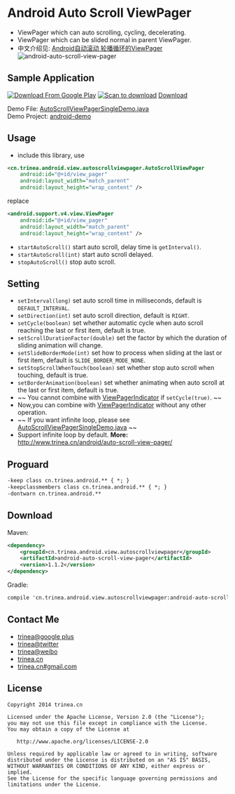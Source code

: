 Android Auto Scroll ViewPager
==============================
- ViewPager which can auto scrolling, cycling, decelerating.
- ViewPager which can be slided normal in parent ViewPager.
- 中文介绍见: [Android自动滚动 轮播循环的ViewPager](http://www.trinea.cn/android/auto-scroll-view-pager/)
![android-auto-scroll-view-pager](http://farm3.staticflickr.com/2843/12805132475_e595664a81_o.gif)

## Sample Application
<a href="https://play.google.com/store/apps/details?id=cn.trinea.android.demo" target="_blank" title="Download From Google Play"><img src="http://www.android.com/images/brand/get_it_on_play_logo_small.png" title="Download From Google Play"/></a>
    <a href="http://trinea.github.com/apk/trinea-android-demo.apk" target="_blank" title="Scan to download"><img src="https://farm3.staticflickr.com/2930/14017948972_bafb6df1b5_o.png" title="Scan to download"/></a>
    <a href="http://trinea.github.com/apk/trinea-android-demo.apk" target="_blank" title="Click to download">Download</a>  

Demo File: [AutoScrollViewPagerSingleDemo.java](https://github.com/Trinea/android-demo/blob/master/src/cn/trinea/android/demo/AutoScrollViewPagerDemo.java)  
Demo Project: [android-demo](https://github.com/Trinea/android-demo)  

## Usage
- include this library, use

``` xml
<cn.trinea.android.view.autoscrollviewpager.AutoScrollViewPager
	android:id="@+id/view_pager"
	android:layout_width="match_parent"
	android:layout_height="wrap_content" />
```
replace
``` xml
<android.support.v4.view.ViewPager
	android:id="@+id/view_pager"
	android:layout_width="match_parent"
	android:layout_height="wrap_content" />
```
- `startAutoScroll()` start auto scroll, delay time is `getInterval()`.
- `startAutoScroll(int)` start auto scroll delayed.
- `stopAutoScroll()` stop auto scroll.

## Setting
- `setInterval(long)` set auto scroll time in milliseconds, default is `DEFAULT_INTERVAL`.  
- `setDirection(int)` set auto scroll direction, default is `RIGHT`.  
- `setCycle(boolean)` set whether automatic cycle when auto scroll reaching the last or first item, default is true. 
- `setScrollDurationFactor(double)` set the factor by which the duration of sliding animation will change.  
- `setSlideBorderMode(int)` set how to process when sliding at the last or first item, default is `SLIDE_BORDER_MODE_NONE`.
- `setStopScrollWhenTouch(boolean)` set whether stop auto scroll when touching, default is true.  
- `setBorderAnimation(boolean)` set whether animating when auto scroll at the last or first item, default is true.  
- ~~ You cannot combine with [ViewPagerIndicator](https://github.com/JakeWharton/Android-ViewPagerIndicator) if `setCycle(true)`. ~~
- Now,you can combine with [ViewPagerIndicator](https://github.com/JakeWharton/Android-ViewPagerIndicator) without any other operation.
- ~~ If you want infinite loop, please see [AutoScrollViewPagerSingleDemo.java](https://github.com/Trinea/android-demo/blob/master/src/cn/trinea/android/demo/AutoScrollViewPagerDemo.java) ~~
- Support infinite loop by default.
**More:** http://www.trinea.cn/android/auto-scroll-view-pager/

## Proguard
``` xml
-keep class cn.trinea.android.** { *; }
-keepclassmembers class cn.trinea.android.** { *; }
-dontwarn cn.trinea.android.**
```

## Download
Maven:  
``` xml
<dependency>
    <groupId>cn.trinea.android.view.autoscrollviewpager</groupId>
    <artifactId>android-auto-scroll-view-pager</artifactId>
    <version>1.1.2</version>
</dependency>
```  

Gradle:  
``` xml
compile 'cn.trinea.android.view.autoscrollviewpager:android-auto-scroll-view-pager:1.1.2'
```  

## Contact Me
- [trinea@google plus](https://plus.google.com/u/0/111989205221366883984)
- [trinea@twitter](https://twitter.com/trinea_cn)
- [trinea@weibo](http://weibo.com/trinea)
- [trinea.cn](http://www.trinea.cn/)
- [trinea.cn#gmail.com](mailto:trinea.cn@gmail.com)

## License

    Copyright 2014 trinea.cn

    Licensed under the Apache License, Version 2.0 (the "License");
    you may not use this file except in compliance with the License.
    You may obtain a copy of the License at

       http://www.apache.org/licenses/LICENSE-2.0

    Unless required by applicable law or agreed to in writing, software
    distributed under the License is distributed on an "AS IS" BASIS,
    WITHOUT WARRANTIES OR CONDITIONS OF ANY KIND, either express or implied.
    See the License for the specific language governing permissions and
    limitations under the License.

